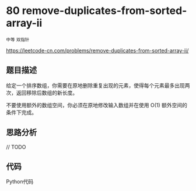 # 80 remove-duplicates-from-sorted-array-ii

`中等` `双指针`

https://leetcode-cn.com/problems/remove-duplicates-from-sorted-array-ii/



## 题目描述

给定一个排序数组，你需要在原地删除重复出现的元素，使得每个元素最多出现两次，返回移除后数组的新长度。

不要使用额外的数组空间，你必须在原地修改输入数组并在使用 O(1) 额外空间的条件下完成。



## 思路分析

// TODO



## 代码

Python代码

```python

```

